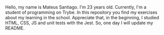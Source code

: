 Hello, my name is Mateus Santiago. I'm 23 years old. Currently, I'm a student of programming on Trybe. In this repository you find my exercises about my learning in the school. Appreciate that, in the beginning, I studied HTML, CSS, JS and unit tests with the Jest. So, one day I will update my README.
